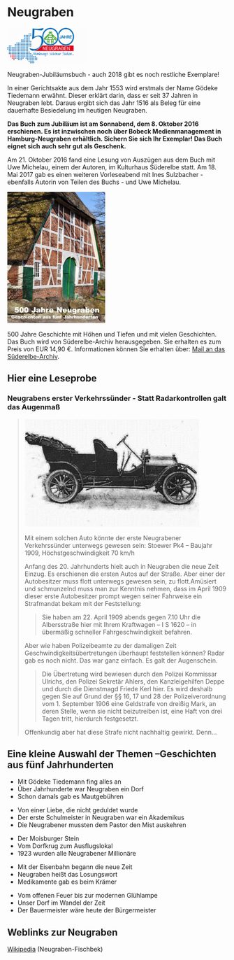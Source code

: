 # Neugraben

![](/img/wsb_180x81_500J_Neugraben.png)

Neugraben-Jubiläumsbuch - auch 2018 gibt es noch restliche Exemplare!

In einer Gerichtsakte aus dem Jahr 1553 wird erstmals der Name Gödeke Tiedemann erwähnt. Dieser erklärt darin, dass er seit 37 Jahren in
Neugraben lebt. Daraus ergibt sich das Jahr 1516 als Beleg für eine dauerhafte Besiedelung im heutigen Neugraben.

**Das Buch zum Jubiläum ist am Sonnabend, dem 8. Oktober 2016 erschienen. Es ist inzwischen noch über Bobeck Medienmanagement in Hamburg-Neugraben erhältlich. Sichern Sie sich Ihr Exemplar! Das Buch eignet sich auch sehr gut als Geschenk.**

Am 21. Oktober 2016 fand eine Lesung von Auszügen aus dem Buch mit Uwe Michelau, einem der Autoren, im Kulturhaus Süderelbe statt. Am 18. Mai 2017 gab es einen weiteren Vorleseabend mit Ines Sulzbacher - ebenfalls Autorin von Teilen des Buchs - und Uwe Michelau.

![](/img/Buchtitel_klein.png)

500 Jahre Geschichte mit Höhen und Tiefen und mit vielen Geschichten. Das Buch wird von Süderelbe-Archiv herausgegeben. Sie erhalten es zum Preis von EUR 14,90 €. Informationen können Sie erhalten über: [Mail an das Süderelbe-Archiv](mailto:info@suederelbe-archiv.de).

## Hier eine Leseprobe

### Neugrabens erster Verkehrssünder - Statt Radarkontrollen galt das Augenmaß

> ![](/img/wsb_400x246_Stoewer_PK4.jpg)
>
> Mit einem solchen Auto könnte der erste Neugrabener Verkehrssünder unterwegs gewesen sein: Stoewer Pk4 – Baujahr 1909, Höchstgeschwindigkeit 70 km/h
>
> Anfang des 20. Jahrhunderts hielt auch in Neugraben die neue Zeit Einzug. Es erschienen die ersten Autos auf der Straße. Aber einer der Autobesitzer muss flott unterwegs gewesen sein, zu flott.Amüsiert und schmunzelnd muss man zur Kenntnis nehmen, dass im April 1909 dieser erste Autobesitzer prompt wegen seiner Fahrweise ein Strafmandat bekam mit der Feststellung:
>
>> Sie haben am 22. April 1909 abends gegen 7.10 Uhr die Albersstraße hier mit Ihrem Kraftwagen – I S 1620 – in übermäßig schneller
   Fahrgeschwindigkeit befahren.
>
> Aber wie haben Polizeibeamte zu der damaligen Zeit Geschwindigkeitsübertretungen überhaupt feststellen können? Radar gab es noch nicht. Das war ganz einfach. Es galt der Augenschein.
>
>> Die Übertretung wird bewiesen durch den Polizei Kommissar Ulrichs, den Polizei Sekretär Ahlers, den Kanzleigehilfen Deppe und durch die Dienstmagd Friede Kerl hier. Es wird deshalb gegen Sie auf Grund der §§ 16, 17 und 28 der Polizeiverordnung vom 1. September 1906 eine Geldstrafe von dreißig Mark, an deren Stelle, wenn sie nicht beizutreiben ist, eine Haft von drei Tagen tritt, hierdurch festgesetzt.
>
> Offenkundig aber hat diese Strafe nicht nachhaltig gewirkt. Denn...

## Eine kleine Auswahl der Themen –Geschichten aus fünf Jahrhunderten

-   Mit Gödeke Tiedemann fing alles an
-   Über Jahrhunderte war Neugraben ein Dorf
-   Schon damals gab es Mautgebühren

<!-- -->

-   Von einer Liebe, die nicht geduldet wurde
-   Der erste Schulmeister in Neugraben war ein Akademikus
-   Die Neugrabener mussten dem Pastor den Mist auskehren

<!-- -->

-   Der Moisburger Stein
-   Vom Dorfkrug zum Ausflugslokal
-   1923 wurden alle Neugrabener Millionäre

<!-- -->

-   Mit der Eisenbahn begann die neue Zeit
-   Neugraben heißt das Losungswort
-   Medikamente gab es beim Krämer

<!-- -->

-   Vom offenen Feuer bis zur modernen Glühlampe
-   Unser Dorf im Wandel der Zeit
-   Der Bauermeister wäre heute der Bürgermeister

## Weblinks zur Neugraben
[Wikipedia](https://de.wikipedia.org/wiki/Hamburg-Neugraben-Fischbek) (Neugraben-Fischbek)
